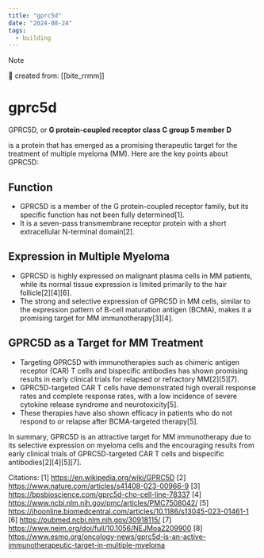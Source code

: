 ```yaml
---
title: "gprc5d"
date: "2024-08-24"
tags:
  - building
---
```


> [!NOTE]
> 🌱 created from: [[bite_rrmm]]

# gprc5d

GPRC5D, or **G protein-coupled receptor class C group 5 member D**

is a protein that has emerged as a promising therapeutic target for the treatment of multiple myeloma (MM). Here are the key points about GPRC5D:

## Function

- GPRC5D is a member of the G protein-coupled receptor family, but its specific function has not been fully determined[1].
- It is a seven-pass transmembrane receptor protein with a short extracellular N-terminal domain[2].

## Expression in Multiple Myeloma

- GPRC5D is highly expressed on malignant plasma cells in MM patients, while its normal tissue expression is limited primarily to the hair follicle[2][4][6].
- The strong and selective expression of GPRC5D in MM cells, similar to the expression pattern of B-cell maturation antigen (BCMA), makes it a promising target for MM immunotherapy[3][4].

## GPRC5D as a Target for MM Treatment

- Targeting GPRC5D with immunotherapies such as chimeric antigen receptor (CAR) T cells and bispecific antibodies has shown promising results in early clinical trials for relapsed or refractory MM[2][5][7].
- GPRC5D-targeted CAR T cells have demonstrated high overall response rates and complete response rates, with a low incidence of severe cytokine release syndrome and neurotoxicity[5].
- These therapies have also shown efficacy in patients who do not respond to or relapse after BCMA-targeted therapy[5].

In summary, GPRC5D is an attractive target for MM immunotherapy due to its selective expression on myeloma cells and the encouraging results from early clinical trials of GPRC5D-targeted CAR T cells and bispecific antibodies[2][4][5][7].

Citations:
[1] <https://en.wikipedia.org/wiki/GPRC5D>
[2] <https://www.nature.com/articles/s41408-023-00966-9>
[3] <https://bpsbioscience.com/gprc5d-cho-cell-line-78337>
[4] <https://www.ncbi.nlm.nih.gov/pmc/articles/PMC7508042/>
[5] <https://jhoonline.biomedcentral.com/articles/10.1186/s13045-023-01461-1>
[6] <https://pubmed.ncbi.nlm.nih.gov/30918115/>
[7] <https://www.nejm.org/doi/full/10.1056/NEJMoa2209900>
[8] <https://www.esmo.org/oncology-news/gprc5d-is-an-active-immunotherapeutic-target-in-multiple-myeloma>
